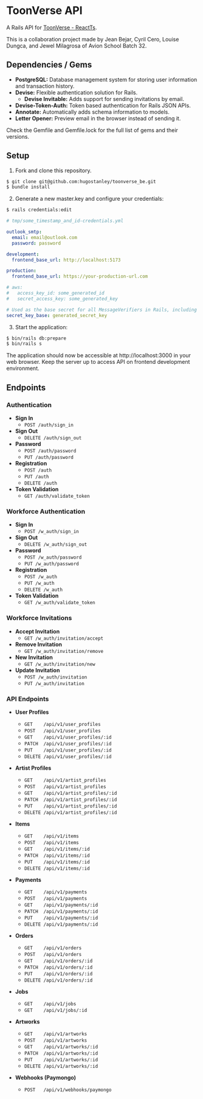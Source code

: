 # ToonVerse API
A Rails API for [ToonVerse - ReactTs](https://github.com/hugostanley/toonverse_fe.git). 

This is a collaboration project made by Jean Bejar, Cyril Cero, Louise Dungca, and Jewel Milagrosa of Avion School Batch 32.

## Dependencies / Gems
- **PostgreSQL:** Database management system for storing user information and transaction history.
- **Devise:** Flexible authentication solution for Rails.
  - **Devise Invitable:** Adds support for sending invitations by email.
- **Devise-Token-Auth:** Token based authentication for Rails JSON APIs. 
- **Annotate:** Automatically adds schema information to models.
- **Letter Opener:** Preview email in the browser instead of sending it.

Check the Gemfile and Gemfile.lock for the full list of gems and their versions.

## Setup
1. Fork and clone this repository.
```bash
$ git clone git@github.com:hugostanley/toonverse_be.git
$ bundle install

```

2. Generate a new master.key and configure your credentials:
```bash
$ rails credentials:edit
```
```yaml
# tmp/some_timestamp_and_id-credentials.yml

outlook_smtp:
  email: email@outlook.com
  password: password

development:
  frontend_base_url: http://localhost:5173

production:
  frontend_base_url: https://your-production-url.com

# aws:
#   access_key_id: some_generated_id
#   secret_access_key: some_generated_key

# Used as the base secret for all MessageVerifiers in Rails, including the one protecting cookies.
secret_key_base: generated_secret_key
```

3. Start the application:
```bash
$ bin/rails db:prepare
$ bin/rails s
```
The application should now be accessible at http://localhost:3000 in your web browser. Keep the server up to access API on frontend development environment.

## Endpoints

### Authentication

- **Sign In**
  - `POST /auth/sign_in`
- **Sign Out**
  - `DELETE /auth/sign_out`
- **Password**
  - `POST /auth/password`
  - `PUT /auth/password`
- **Registration**
  - `POST /auth`
  - `PUT /auth`
  - `DELETE /auth`
- **Token Validation**
  - `GET /auth/validate_token`

### Workforce Authentication

- **Sign In**
  - `POST /w_auth/sign_in`
- **Sign Out**
  - `DELETE /w_auth/sign_out`
- **Password**
  - `POST /w_auth/password`
  - `PUT /w_auth/password`
- **Registration**
  - `POST /w_auth`
  - `PUT /w_auth`
  - `DELETE /w_auth`
- **Token Validation**
  - `GET /w_auth/validate_token`

### Workforce Invitations

- **Accept Invitation**
  - `GET /w_auth/invitation/accept`
- **Remove Invitation**
  - `GET /w_auth/invitation/remove`
- **New Invitation**
  - `GET /w_auth/invitation/new`
- **Update Invitation**
  - `POST /w_auth/invitation`
  - `PUT /w_auth/invitation`

### API Endpoints

- **User Profiles**
  - `GET    /api/v1/user_profiles`
  - `POST   /api/v1/user_profiles`
  - `GET    /api/v1/user_profiles/:id`
  - `PATCH  /api/v1/user_profiles/:id`
  - `PUT    /api/v1/user_profiles/:id`
  - `DELETE /api/v1/user_profiles/:id`
  
- **Artist Profiles**
  - `GET    /api/v1/artist_profiles`
  - `POST   /api/v1/artist_profiles`
  - `GET    /api/v1/artist_profiles/:id`
  - `PATCH  /api/v1/artist_profiles/:id`
  - `PUT    /api/v1/artist_profiles/:id`
  - `DELETE /api/v1/artist_profiles/:id`
  
- **Items**
  - `GET    /api/v1/items`
  - `POST   /api/v1/items`
  - `GET    /api/v1/items/:id`
  - `PATCH  /api/v1/items/:id`
  - `PUT    /api/v1/items/:id`
  - `DELETE /api/v1/items/:id`
  
- **Payments**
  - `GET    /api/v1/payments`
  - `POST   /api/v1/payments`
  - `GET    /api/v1/payments/:id`
  - `PATCH  /api/v1/payments/:id`
  - `PUT    /api/v1/payments/:id`
  - `DELETE /api/v1/payments/:id`
  
- **Orders**
  - `GET    /api/v1/orders`
  - `POST   /api/v1/orders`
  - `GET    /api/v1/orders/:id`
  - `PATCH  /api/v1/orders/:id`
  - `PUT    /api/v1/orders/:id`
  - `DELETE /api/v1/orders/:id`
  
- **Jobs**
  - `GET    /api/v1/jobs`
  - `GET    /api/v1/jobs/:id`
  
- **Artworks**
  - `GET    /api/v1/artworks`
  - `POST   /api/v1/artworks`
  - `GET    /api/v1/artworks/:id`
  - `PATCH  /api/v1/artworks/:id`
  - `PUT    /api/v1/artworks/:id`
  - `DELETE /api/v1/artworks/:id`
  
- **Webhooks (Paymongo)**
  - `POST   /api/v1/webhooks/paymongo`